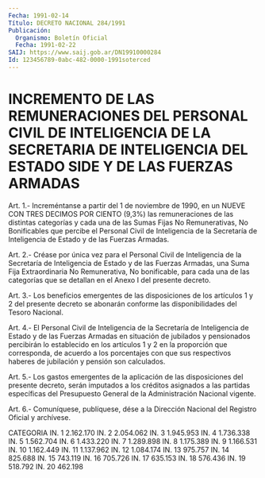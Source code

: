 ```yaml
---
Fecha: 1991-02-14
Título: DECRETO NACIONAL 284/1991
Publicación:
  Organismo: Boletín Oficial
  Fecha: 1991-02-22
SAIJ: https://www.saij.gob.ar/DN19910000284
Id: 123456789-0abc-482-0000-1991soterced
---
```

# INCREMENTO DE LAS REMUNERACIONES DEL PERSONAL CIVIL DE INTELIGENCIA DE LA SECRETARIA DE INTELIGENCIA DEL ESTADO SIDE Y DE LAS FUERZAS ARMADAS

<a id="1"></a>
Art. 1.- Increméntanse a partir del 1 de noviembre de 1990, en un NUEVE  CON  TRES DECIMOS POR CIENTO (9,3%) las remuneraciones de las  distintas  categorías  y  cada  una  de  las  Sumas  Fijas  No Remunerativas, No  Bonificables  que  percibe  el Personal Civil de Inteligencia de la Secretaría de Inteligencia de  Estado  y  de las Fuerzas Armadas.

<a id="2"></a>
Art.  2.-  Créase  por  única  vez  para  el Personal Civil de Inteligencia de la Secretaría de Inteligencia de  Estado  y  de las Fuerzas  Armadas, una Suma Fija Extraordinaria No Remunerativa,  No bonificable,  para cada una de las categorías que se detallan en el Anexo I del presente decreto.

<a id="3"></a>
Art. 3.- Los beneficios emergentes de las disposiciones de los artículos  1  y  2  del  presente  decreto se abonarán conforme las disponibilidades del Tesoro Nacional.

<a id="4"></a>
Art. 4.- El Personal Civil de Inteligencia de la Secretaría de Inteligencia  de  Estado  y  de las Fuerzas Armadas en situación de jubilados y pensionados percibirán  lo establecido en los artículos 1  y  2  en  la  proporción  que  corresponda,  de  acuerdo  a  los porcentajes  con  que  sus  respectivos  haberes  de  jubilación  y pensión son calculados.

<a id="5"></a>
Art.  5.-  Los  gastos  emergentes  de  la  aplicación  de las disposiciones  del presente decreto, serán imputados a los créditos asignados a las  partidas específicas del Presupuesto General de la Administración Nacional vigente.

<a id="6"></a>
Art. 6.- Comuníquese, publíquese, dése a la Dirección Nacional del Registro Oficial y archívese.

<a id="1"></a>
CATEGORIA  IN.  1              2.162.170  IN.  2              2.054.062  IN.  3              1.945.953  IN.  4              1.736.338  IN.  5              1.562.704  IN.  6              1.433.220  IN.  7              1.289.898  IN.  8              1.175.389  IN.  9              1.166.531  IN. 10              1.162.449  IN. 11              1.137.962  IN. 12              1.084.174  IN. 13                975.757  IN. 14                825.688  IN. 15                743.119  IN. 16                705.726  IN. 17                635.153  IN. 18                576.436  IN. 19                518.792  IN. 20                462.198